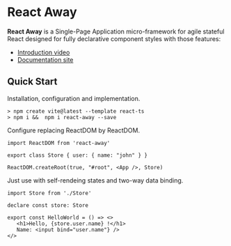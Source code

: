 # React Away

**React Away** is a Single-Page Application micro-framework for agile stateful React designed for fully declarative component styles with those features:

* [Introduction video](https://www.youtube.com/watch?v=D98B_zZ2_pE)
* [Documentation site](https://github.com/jsenaribeiro/react-away/wiki)

## Quick Start

Installation, configuration and implementation.

```shell
> npm create vite@latest --template react-ts
> npm i &&  npm i react-away --save
```

Configure replacing ReactDOM by ReactDOM.

```tsx
import ReactDOM from 'react-away'

export class Store { user: { name: "john" } }

ReactDOM.createRoot(true, "#root", <App />, Store)
```

Just use with self-rendeing states and two-way data binding.

```tsx
import Store from './Store'

declare const store: Store

export const HelloWorld = () => <>
   <h1>Hello, {store.user.name} !</h1>
   Name: <input bind="user.name"} /> 
</>
```